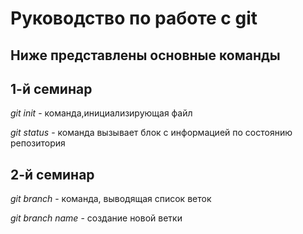 # Руководство по работе с git

## Ниже представлены основные команды
## 1-й семинар
*git init* - команда,инициализирующая файл

*git status* - команда вызывает блок с информацией  по состоянию репозитория
## 2-й семинар

*git branch* - команда, выводящая список веток

*git branch name* - создание новой ветки